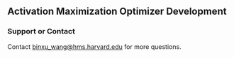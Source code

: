 ## Activation Maximization Optimizer Development

### Support or Contact
Contact binxu_wang@hms.harvard.edu for more questions.

